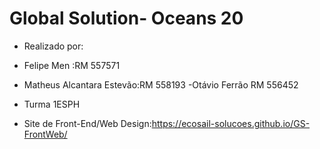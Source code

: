 # Global Solution- Oceans 20
- Realizado  por:
 - Felipe Men :RM 557571
 - Matheus Alcantara Estevão:RM 558193
 -Otávio Ferrão RM 556452
  - Turma 1ESPH

- Site de Front-End/Web Design:https://ecosail-solucoes.github.io/GS-FrontWeb/
